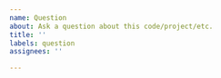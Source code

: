 ```yaml
---
name: Question
about: Ask a question about this code/project/etc.
title: ''
labels: question
assignees: ''

---
```



